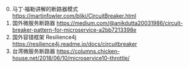 0. 马丁·福勒讲解的断路器模式 https://martinfowler.com/bliki/CircuitBreaker.html
1. 国外微服务断路器 https://medium.com/@anikdutta20031986/circuit-breaker-pattern-for-microservice-a2bb7213398e
2. 国外容错框架 Resilience4j https://resilience4j.readme.io/docs/circuitbreaker
3. 台湾微服务断路器 https://columns.chicken-house.net/2018/06/10/microservice10-throttle/
